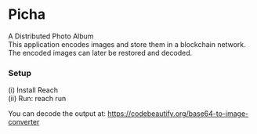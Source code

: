 
# Picha 
A Distributed Photo Album  
This application encodes images and store them in a blockchain network. The encoded images can later be restored and decoded.    

### Setup  
(i) Install Reach  
(ii) Run: reach run

You can decode the output at: https://codebeautify.org/base64-to-image-converter  


